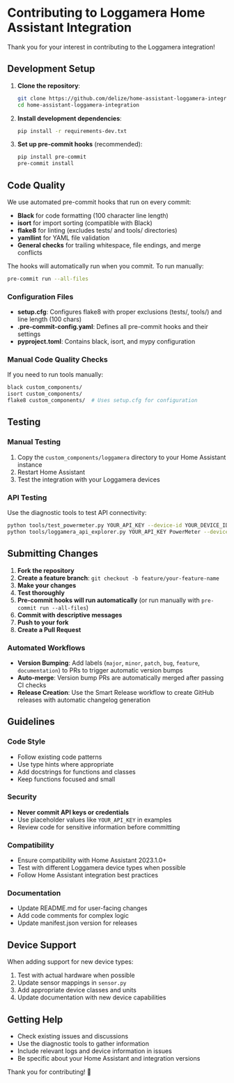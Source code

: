 # Contributing to Loggamera Home Assistant Integration

Thank you for your interest in contributing to the Loggamera integration!

## Development Setup

1. **Clone the repository**:
   ```bash
   git clone https://github.com/delize/home-assistant-loggamera-integration.git
   cd home-assistant-loggamera-integration
   ```

2. **Install development dependencies**:
   ```bash
   pip install -r requirements-dev.txt
   ```

3. **Set up pre-commit hooks** (recommended):
   ```bash
   pip install pre-commit
   pre-commit install
   ```

## Code Quality

We use automated pre-commit hooks that run on every commit:

- **Black** for code formatting (100 character line length)
- **isort** for import sorting (compatible with Black)
- **flake8** for linting (excludes tests/ and tools/ directories)
- **yamllint** for YAML file validation
- **General checks** for trailing whitespace, file endings, and merge conflicts

The hooks will automatically run when you commit. To run manually:
```bash
pre-commit run --all-files
```

### Configuration Files
- **setup.cfg**: Configures flake8 with proper exclusions (tests/, tools/) and line length (100 chars)
- **.pre-commit-config.yaml**: Defines all pre-commit hooks and their settings
- **pyproject.toml**: Contains black, isort, and mypy configuration

### Manual Code Quality Checks
If you need to run tools manually:
```bash
black custom_components/
isort custom_components/
flake8 custom_components/  # Uses setup.cfg for configuration
```

## Testing

### Manual Testing
1. Copy the `custom_components/loggamera` directory to your Home Assistant instance
2. Restart Home Assistant
3. Test the integration with your Loggamera devices

### API Testing
Use the diagnostic tools to test API connectivity:
```bash
python tools/test_powermeter.py YOUR_API_KEY --device-id YOUR_DEVICE_ID --verbose
python tools/loggamera_api_explorer.py YOUR_API_KEY PowerMeter --device-id YOUR_DEVICE_ID
```

## Submitting Changes

1. **Fork the repository**
2. **Create a feature branch**: `git checkout -b feature/your-feature-name`
3. **Make your changes**
4. **Test thoroughly**
5. **Pre-commit hooks will run automatically** (or run manually with `pre-commit run --all-files`)
6. **Commit with descriptive messages**
7. **Push to your fork**
8. **Create a Pull Request**

### Automated Workflows
- **Version Bumping**: Add labels (`major`, `minor`, `patch`, `bug`, `feature`, `documentation`) to PRs to trigger automatic version bumps
- **Auto-merge**: Version bump PRs are automatically merged after passing CI checks
- **Release Creation**: Use the Smart Release workflow to create GitHub releases with automatic changelog generation

## Guidelines

### Code Style
- Follow existing code patterns
- Use type hints where appropriate
- Add docstrings for functions and classes
- Keep functions focused and small

### Security
- **Never commit API keys or credentials**
- Use placeholder values like `YOUR_API_KEY` in examples
- Review code for sensitive information before committing

### Compatibility
- Ensure compatibility with Home Assistant 2023.1.0+
- Test with different Loggamera device types when possible
- Follow Home Assistant integration best practices

### Documentation
- Update README.md for user-facing changes
- Add code comments for complex logic
- Update manifest.json version for releases

## Device Support

When adding support for new device types:
1. Test with actual hardware when possible
2. Update sensor mappings in `sensor.py`
3. Add appropriate device classes and units
4. Update documentation with new device capabilities

## Getting Help

- Check existing issues and discussions
- Use the diagnostic tools to gather information
- Include relevant logs and device information in issues
- Be specific about your Home Assistant and integration versions

Thank you for contributing! 🎉

